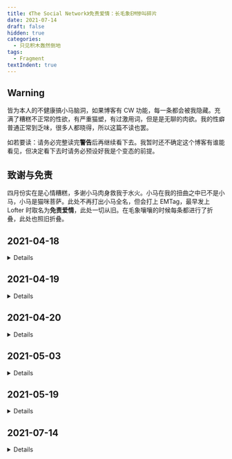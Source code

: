 ```yaml
---
title: 《The Social Network》免责爱情：长毛象EM惨叫碎片
date: 2021-07-14
draft: false
hidden: true
categories:
  - 只见积木轰然倒地
tags:
  - Fragment
textIndent: true
---
```


## Warning

皆为本人的不健康搞小马脑洞，如果博客有 CW 功能，每一条都会被我隐藏。充满了糟糕不正常的性欲，有严重猫塑，有过激用词，但是是无聊的肉欲。我的性癖普通正常到乏味，很多人都晓得，所以这篇不读也罢。

如若要读：请务必完整读完**警告**后再继续看下去。我暂时还不确定这个博客有谁能看见，但决定看下去时请务必预设好我是个变态的前提。

## 致谢与免责

四月份实在是心情糟糕，多谢小马肉身救我于水火。小马在我的扭曲之中已不是小马，小马是猫咪菩萨。此处不再打出小马全名，但会打上 EMTag，最早发上 Lofter 时取名为**免责爱情**，此处一切从旧。在毛象嚷嚷的时候每条都进行了折叠，此处也照旧折叠。

## 2021-04-18

<details>

**18:17:14**

搞 EM 好像总是、总是觉得华多是交叠着腿把手放在大腿上，又自持又冷漠地看着小马：所以呢？
小马的爱也好恨也罢，最后他都不关心了，不在乎了。小马为此只能感到赤裸与尴尬，背在身后的手里攥着一颗没人要的心，他好难过。😢

**18:32:49**

好想看性欲很强的小马被弄得破碎求饶，口齿不清说不要了够了太多了、明明本来就是自己要求的，看到镜子里自己被抱着操得摇摇晃晃阴茎打在小腹上，还是觉得太超过了，自己的精液都甩到了胸口，使用过度的屁股抽搐着收缩还被狠狠打了几巴掌，因为今天不肯乖乖睡觉非要骑上来乱蹭 😢 好糟糕……

**18:41:58**

但小马一定会对骑乘位很痴迷吧。虽然一点也不在乎自己矮几厘米的身高，还很喜欢华多有时候突然抱上来把下巴抵在他头上的举动，自己想亲的时候踮脚也好拉着华多的领带要他低头也罢，一点点的身高差没给他带来任何困扰。但是骑乘位的时候可以贴得很近，可以看见华多发红的脸，甚至能捧着他的脸居高临下地亲他，看他因为自己的动作而呻吟出声，控制欲在他跪起又坐下的瞬间发挥到极致，趾高气扬地要求华多不许动，自己故意就不肯坐准位置，握着他的阴茎坏心眼地用臀缝夹着摩擦，华多只能凑上前亲他，亲昵地无奈地，“……给我吧。”

**19:07:54**

其实性癖真的好普通但几乎没有看到能精准打击的文。为什么，同担你们都在嗑什么呀呜呜
上船为止只吃过一篇 spanking 我真是大无语。可恶，没有人想揍小马屁股吗这真的合理吗、坏蛋小马最好的裁决难道不是要求他乖乖趴到华多腿上吗，要他脱掉裤子抬高屁股，又慌又怕等待下一个巴掌到来，难过和害怕比痛感更让他想流泪。问他做错没有他一言不发，几个巴掌下来已经啜泣着舔自己眼泪了，问他有没有做错还是一边摇头一边点头，发着抖用湿湿的眼睛看他说：就是你自己没有跟上来。只能拎着他的卷发扇他耳光，扇完把他一脚踢到地上让他塌腰跪趴撅高屁股，华多在背后静静地看着他摆出发情小狗一样的姿势，他不说话。太久了，为什么不打他？为什么不让他起来？为什么不和他说话？小马不安地鬼鬼祟祟地回头看他，心里想好了一百个花言巧语想哄华多过来抱抱他，回过头却发现华多已经不在了。这一次他真的不要他了。

**19:40:50**

小马也会摸自己的乳头吧，洗澡的时候甚至是睡觉的时候。以前随便被华多揉揉摸摸的时候会很有感觉，被湿湿地用嘴含着吸会连腿都软掉，不想自慰因为好辛苦就自己试一试乳头了，探进衣服里对软软的没有立起来的乳头捏一捏揉一揉，想象华多的手在揉，慢慢用掌心揉弄整个乳房，但一点感觉也没有，自己的手就是不行，夹着腿反而空虚起来，辗转反侧，乳头是揉硬了，黑暗中甚至可以看见乳尖顶起睡衣的样子，小小的尖尖的。但就是，还好空虚，只好拿出床头的假阴茎，生涩地抹了润滑液，用手和假阴茎自慰，弄了好久都找不到舒服的点，又委屈又难过，震动了二十分钟只有一点快感，而且又酸又乏力，唯一值得安慰的地方是被塞满里，又像是侧躺着被抱住操，一边想着华多一边夹着假阴茎睡着，醒来第一件事是打电话给华多，小声说好想你。华多什么也没听到，语气不善质问他又做什么。小马夹着假阴茎自慰，什么也不肯说了，对着话筒呜呜嗯嗯地叫说就是那里，华多浑身血液往上涌马上骂他是谁都能上的婊子，听到华多声音就硬得不行，软绵绵地问他：那你要不要来上我？

</details>

## 2021-04-19

<details>

**04:34:28**

要读的书好多根本读不完。翻看昨夜边喝酒边写的读书笔记，鬼画符一般看不出什么，只有一行讨论阿波罗式传统和浮士德式那里写了：小马肯定是后者。破坏 → 重建。不破坏华多的小马根本不爱华多，tsn 的精髓在于他把他推下船了，至此他们才有了相爱永恒的机会。

**05:04:55**

TSN 雨夜里华多的那句“what do you mean ‘got left behind’?”戳爆了我，导致我对船最高的性幻想是小马对华多说：对啊。就是你没有跟上来啊。

这种指控最美丽的部分在于所有人、包括华多都知道他是认真的，他很认真的这么觉得着——你没有跟上我啊。所有你落下了，不是我把你丢掉了，是你自己没有跟上来。

可等小马回头看的时候后面空无一人，没有人要指控他，没有人要审判他。华多已经不想跟上来了。如果华多不恨他，那他做的这一切有什么意义？

**09:10:21**

EM 好适合写那些很直的基佬故事、我连 5+1 标题都想好了：五次 Eduardo 像对待女朋友那样对待 Mark，但他一次也没有意识到，Mark 也是

**16:31:13**

唉。小马，小马那么冷感游离，也会癫狂动情意乱情迷地想要过一个人吗？看着镜子里自己瘦恹恹的身材也会忍不住和华多交往过的那些女生对比吗？会不会觉得自卑、尴尬、错乱和羞惭呢？在床上会想关灯吗？后入式跪趴着抬高屁股的时候会因为自己没多少肉甚至撑不出圆润一点的曲线的屁股觉得不好意思吗？身体上的耻感会让他的独占欲和不安全感爆发吗？他先一步丢下华多难道不是为了避免被华多丢下吗？

**16:44:17**

这种身体的耻感会让小马迫切想要确认些什么吧，会着急想要把华多吃进嘴里帮他舔，想看他为自己失控的脸，会拼命要很多次性欲强得不行，不停把华多含进身体里想确认他真的真的真的能一次又一次为自己硬起来，诉讼之后的一夜情看到华多还是为自己硬了，所有挑逗和诱惑依然行之有效，肯定让他很得意啊，殷切地帮他吸出来，热烈地骑上去，牵着华多的手摸揉自己的胸，不停地使用自己身体的每一个地方直到真的没有办法使用，最后甚至用软热的大腿帮华多夹了出来。可是就是有什么地方不对，明明应该觉得得意又开心，他把他的 30%骗到 0.03%，最后也只是给回了六个亿和 5%，再加上一个无关紧要的版头，他签了超速罚单但也大获全胜，他本该志得意满告诉华多我骗了你，把你骗得什么都不剩了你还是为我硬起来。但他没办法快乐，有什么地方不对，身体上沾满了华多和他自己的黏糊糊的东西，华多的气息裹着他自己的，他什么都有了，但他觉得难过，难过得把脸都哭湿了。他一直哭，哭得停不下来，连华多都忍不住哄他说哭什么啊，不要哭了。

然后小马才终于知道什么地方不对。他问：你为什么不亲我啊？

质证室里见到的那场雨都不如这个问题令他心碎。他问：你不再喜欢我了吗？

**17:00:25**

小马当然会是情欲很旺盛的人，而且不加节制，就像他做任何事情一样，会花几十个小时编程，会通宵打游戏，会把身体用到极限然后破破烂烂地躺进床里等待待机时间结束。对性欲也是这样，间歇的，多次的，一次就要到极限的。华多要应付他突如其来不可抗拒的邀请，性爱疯子一次又一次索求他，榨干他，华多不得不再三地捅进他的身体，还要在他嫌弃又戏谑的目光下放弃用假阴茎操他的想法，他为他二十四小时充电，时刻提供性爱服务，小马不知餍足，被华多拒绝了都会觉得滑天下之大稽！华多逃出 h33 他就跑去艾略特要他操他，把自己弄得湿湿软软躺进他的床里弄脏他的床单，还要舔着獠牙问他：你是不是不行啦？

华多企图告诉他正常人不会真的花十个小时不停地操对方，少上点 pornhub

小马只好敞开腿用手指操自己。一下一下，他技艺娴熟，边操边哼，其实手指一点也不够，哼叫都是懒洋洋的，慢吞吞地弄。边弄边说：那我自己来啊。你去看书不用管我啦

</details>

## 2021-04-20

<details>

**09:14:51**

写的 EM 黄段子是同担看了都觉得雷的地步…我真正想搞的是小马揣崽和孕期哺乳期 sex（对不起我这就离开，但是我对小马双性没什么感觉又不希望是 abo。迟迟没有下手就是想不好该怎么办

**09:19:27**

好多 EM 文的小马不管是有意识还是无意识，都透露着 abandon issue 的感觉，反而本该有信任危机的华多却总是透着特别勇者的气质。🥺 左位有信任危机真的很色很好搞的呀

**15:13:14**

小马。小马……

未成年一样的小腿，瘦瘦的膝盖。真的。好色啊（喃喃

让他雪天里穿拖鞋中裤是因为你的性癖吗 fincher

</details>

## 2021-05-03

<details>

**16:27:42**

小马真的会是那种很直很直的宅男吧>\_<、有占有欲但对确定关系没有任何感觉，亲不亲抱不抱上床不上床这些选项也无所谓，但有也觉得很好、肢体接触让他觉得舒服但不是必需——好吧。他很喜欢被抱住。但只是喜欢，代表不了什么。

华多跟很多人睡给他带来的唯一不便就是他要找他的时候华多总是在操别人，华多不可以不在，不应该消失，他需要他给他买糖、激浪汽水还有买服务器的两百美元，他还需要华多在他身后抱怨考试、女友的电话还有满地的吞拿鱼罐头——“你应该知道人不可能光吃罐头也能活吧？”他需要他提醒他吃午饭和晚饭，确保他有足够的维生素以避免因坏血病而死。

小马这么告诉华多：如果你必须操一个人，那前提是你能做好上述所有事情。你一个夏天赚了三十万还考进了哈佛，平衡生活和工作是你的功课，高材生。

华多：我不可能操一个人的同时还帮你把扭扭糖塞进嘴里。

小马：为什么不行？

华多：这是个邀请吗？

小马：如果你希望的话。

华多：好吧，躺下。

大概要很长时间华多才能意识到他们只是会操对方的那种好朋友、小马之所以会和他操仅仅是因为他得确保他在这个宿舍，他需要在这里的这个事实具有不可替代性，但操没有不可替代性。小马随时可以不操。

他看到华多的搜索引擎检索历史是“操了一个机器人，我该怎么办”，他无动于衷，下一个星期他看见“男机器人对插入性行为没有反应是正常的吗”，他还是无动于衷。第三个星期他看见华多的搜索历史显示：操了一个外星人需要告诉 NASA 吗？

小马找到华多：你操了一个外星人？

华多：你看了我的电脑？你知道这是一件不好的事情吧？

小马：我知道。所以外星人是怎么回事？

一番交涉华多发现小马对操的部分不感兴趣，对外星人部分兴致勃勃。

这场谈话以后，爱德华多确定了三件事：

1. 小马正在试图和外星人取得联系。

2. 小马不在乎他操谁。

3. 因为小马不爱他。

在三件相互独立又各有千丝万缕的关系的事实面前。华多顿悟了，接下来一个月里他用心当好朋友，不操的那种。他不会突然冲上去捏好朋友的脸，也不会想象着猫咪敲键盘画面对着他的好朋友傻笑，他依然逼迫他的好朋友好好吃饭，但不会苦口婆心地把手伸进好朋友的衣服底下摸摸搞搞。

达达跟着观测了一个月，如是对小马说：我们宿舍有一个心碎的男人，你猜是谁？

小马：克里斯跟他男朋友分手啦？

再过了一个月小马也发现事情不对劲了。他甚至放弃了周日编程夜，认真对华多说：有什么地方不对吗？

华多：为什么这么问？

小马：你知道为什么。

华多：我不知道，告诉我啊。

小马：你不操我了

华多：大新闻。

小马：我们还是好朋友吧？

华多：当然，什么都没有改变。

得到肯定答案的小马放下心来，点点头继续敲键盘。他越敲越烦躁，因为华多揪着手里的书，五分钟过去一页也没有翻。

小马突然意识到了，转过身对华多说：但你也不操别人了。

华多盯着他。

小马：为什么？

华多：是啊，为什么呢？

小马困惑，华多盯着他，他也盯着华多。过了很久，华多才叹了一口气说：因为我爱上你了，蠢货。

小马更惊讶了：那为什么你不和我操了？

华多咬牙切齿：是啊，为什么呢？

又是对视。

华多：我不想你和别人操。

小马：你在说什么？我没有和别人操。

华多：但你会。你会和任何人操。

小马：我不会。你知道现在性病传播得比阿玛尼成衣还快吧？

华多：你会和任何健康的人操。

小马：这个话题很蠢。我做了个新功能，你想看吗？

华多：不想。

小马：事实是现在我只和你操。

华多：为什么？

小马：因为我没有时间和别人操？

华多：……

小马：好吧。因为你操得很好。

华多默不作声，把视线移回课本。

小马补充：我很喜欢和你。

华多开始收拾东西了，收拾他的课本和笔。

小马：我喜欢你抱我。

华多手里的几支笔噼里啪啦掉在了地上。

小马：你要抱我吗？

华多克制住了。他不想表现得像一个趁虚而入的变态，他想他爱上了一个没有感情的冰冷的但喜欢被操和拥抱的小疯子，他还完全搞不明白被爱是怎么回事，以为那仅仅等同于一个拥抱，顶多再加一点操。

华多：你记得我跟你说了我爱你吧？

小马：当然。七分钟前。

华多：你知道那意味着什么吗？

小马试图去解释：意味着你想当我的男朋友？

华多：意味着我想对你做很多很坏的事，比如要求你不去吻别人，比如伤害你。

小马：你想吗？

华多：什么？我当然不想这样……我不能够。

小马：你想当我的男朋友吗？

华多希望他拒绝了。但事实是他一句话都说不出来，徒然地点点头。

小马：你希望我爱你吗？

华多点头。

小马：即使我会对你做很多很坏的事，比如要求你不去吻别人，比如伤害你？

华多点头。

小马：好吧。那我爱你。

于是百万会员的那个晚上，他也是带着那么困惑、那么不解、那么受害的表情对华多说：你同意了的。

我给你看了合同。

你签了。

我问你是否希望我爱你，即使我会伤害你。

你点头了。

</details>

## 2021-05-19

<details>

**15:32:37**

刷到小马的定妆照。真是一张奇妙的脸，不笑时那么刺人凶狠，只要带一点很微弱的笑意整张脸就柔和下来。总而言之，好想操他（。

非常想看到他被操得表情空白茫然失措完全不知道该干什么的样子。like 砸电脑夜那张惊慌的脸

</details>

## 2021-07-14

<details>

**15:51:39**

小马。永远站在谴责的一方，很有立场很占理的样子。但真的吵赢了可能也会心虚（不过也不会做出什么弥补或者改变啦我们小马 👉👈 很擅长把那些十拿九稳的爱搞得乱七八糟。但也没有办法怪小马。他又不是没有爱，只是做得很糟糕而已。哪个做出坏菜的厨师不是抱着一颗想做好的心呢？

**15:53:18**
当然啦恶魔小马：拜托谁又不想搞砸一点爱试试呢、

</details>
